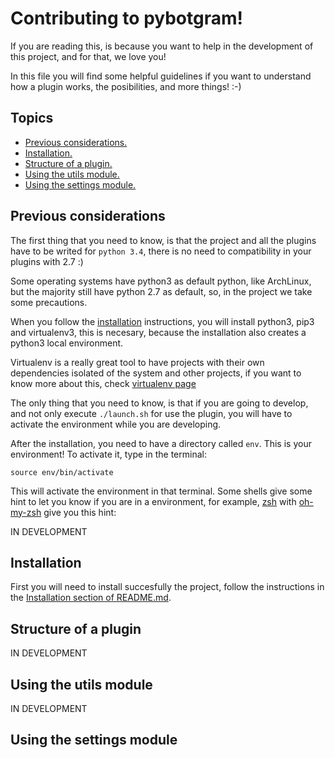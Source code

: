 # Contributing to pybotgram!

If you are reading this, is because you want to help in the development of this project, and for that, we love you!

In this file you will find some helpful guidelines if you want to understand how a plugin works, the posibilities, and more things! :-)

## Topics

* [Previous considerations.](#previous-considerations)
* [Installation.](#installation)
* [Structure of a plugin.](#structure-of-a-plugin)
* [Using the utils module.](#using-the-utils-module)
* [Using the settings module.](#using-the-settings-module)


## Previous considerations

The first thing that you need to know, is that the project and all the plugins have to be writed for `python 3.4`, there is no need to compatibility in your plugins with 2.7 :)

Some operating systems have python3 as default python, like ArchLinux, but the majority still have python 2.7 as default, so, in the project we take some precautions.

When you follow the [installation](#installation) instructions, you will install python3, pip3 and virtualenv3, this is necesary, because the installation also creates a python3 local environment.

Virtualenv is a really great tool to have projects with their own dependencies isolated of the system and other projects, if you want to know more about this, check [virtualenv page](https://virtualenv.pypa.io/en/latest/)

The only thing that you need to know, is that if you are going to develop, and not only execute `./launch.sh` for use the plugin, you will have to activate the environment while you are developing.

After the installation, you need to have a directory called `env`. This is your environment! To activate it, type in the terminal:

```
source env/bin/activate
```

This will activate the environment in that terminal. Some shells give some hint to let you know if you are in a environment, for example, [zsh](http://www.zsh.org/) with [oh-my-zsh](https://github.com/robbyrussell/oh-my-zsh) give you this hint:

IN DEVELOPMENT

## Installation

First you will need to install succesfully the project, follow the instructions in the [Installation section of README.md](https://github.com/rockneurotiko/pybotgram#installation).

## Structure of a plugin

IN DEVELOPMENT

## Using the utils module

IN DEVELOPMENT

## Using the settings module
